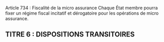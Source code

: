 Article 734 : Fiscalité de la micro assurance
Chaque État membre pourra fixer un régime fiscal incitatif et dérogatoire pour les opérations de micro assurance.
## TITRE 6 : DISPOSITIONS TRANSITOIRES